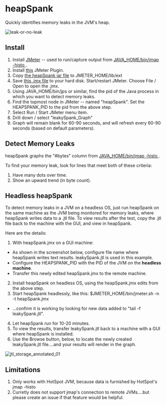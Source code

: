 # heapSpank
Quickly identifies memory leaks in the JVM's heap.

![leak-or-no-leak](https://cloud.githubusercontent.com/assets/175773/19831182/64f10ed8-9dc9-11e6-8775-07dc6cbfc276.png)


## Install
1. Install [JMeter](http://jmeter.apache.org/) -- used to run/capture output from [JAVA_HOME/bin/jmap -histo <myPid>](https://docs.oracle.com/javase/8/docs/technotes/guides/troubleshoot/tooldescr014.html#BABJIIHH).
2. Install [this](https://jmeter-plugins.org/wiki/PageDataExtractor/) JMeter Plugin.
3. Copy [the heapSpank jar file](https://github.com/eostermueller/heapSpank/releases/download/v0.2/heapSpank-0.2.jar) to JMETER_HOME/lib/ext
4. Save [this .jmx file](https://raw.githubusercontent.com/eostermueller/heapSpank/9aa541de4543e18689bea5a1d9fa256356ba11a7/src/main/resources/heapSpank.jmx) to your hard disk.  Start/restart JMeter.  Choose File / Open to open the .jmx.
5. Using JAVA_HOME/bin/jps or similar, find the pid of the Java process in which you want to detect memory leaks.
6. Find the topmost node in JMeter -- named "heapSpank".  Set the HEAPSPANK_PID to the pid from the above step.
7. Select Run / Start JMeter menu item.
8. Drill down / select "leakySpank_Graph"
9. Graph will remain blank for 60-90 seconds, and will refresh every 60-90 seconds (based on default parameters).

## Detect Memory Leaks
heapSpank graphs the "#bytes" column from [JAVA_HOME/bin/jmap -histo <myPid>](https://docs.oracle.com/javase/8/docs/technotes/guides/troubleshoot/tooldescr014.html#BABJIIHH).

To find your memory leak, look for lines that meet both of these criteria:

1. Have many dots over time.
2. Show an upward trend (in byte count).

## Headless heapSpank
To detect memory leaks in a JVM on a headless OS, just run heapSpank on the same machine as the JVM being monitored for memory leaks, where heapSpank writes data to a .jtl file.  To view results after the test, copy the .jtl file back to the machine with the GUI, and view in heapSpank.

Here are the details:

1. With heapSpank.jmx on a GUI machine:
 * As shown in the screenshot below, configure file name where heapSpank writes text results.  leakySpank.jtl is used in this example.
 * Configure the HEAPSPANK_PID with the PID of the JVM on the **headless machine**.
 * Transfer this newly edited heapSpank.jmx to the remote machine.
2. Install heapSpank on headless OS, using the heapSpank.jmx edits from the above step.
3. Start heapSpank headlessly, like this:  $JMETER_HOME/bin/jmeter.sh -n -t heapSpank.jmx
  * ...confirm it is working by looking for new data added to "tail -f leakySpank.jtl".
4. Let heapSpank run for 10-20 minutes.
5. To view the results, transfer leakySpank.jtl back to a machine with a GUI where heapSpank is installed.
6. Use the Browse button, below, to locate the newly created leakySpank.jtl file....and your results will render in the graph.



![jtl_storage_annotated_01](https://cloud.githubusercontent.com/assets/175773/19831637/ab5b82da-9dd4-11e6-98eb-16310686439d.png)




## Limitations
1. Only works with HotSpot JVM, because data is furnished by HotSpot's jmap -histo <myPid>
2. Curretly does not support jmap's connection to remote JVMs....but please create an issue if that feature would be helpful.
